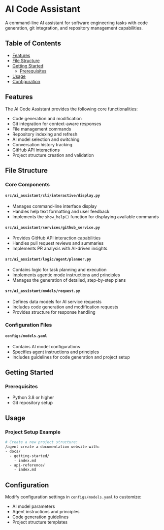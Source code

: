# AI Code Assistant

A command-line AI assistant for software engineering tasks with code generation, git integration, and repository management capabilities.

## Table of Contents
- [Features](#features)
- [File Structure](#file-structure)
- [Getting Started](#getting-started)
  - [Prerequisites](#prerequisites)
- [Usage](#usage)
- [Configuration](#configuration)

## Features

The AI Code Assistant provides the following core functionalities:

- Code generation and modification
- Git integration for context-aware responses
- File management commands
- Repository indexing and refresh
- AI model selection and switching
- Conversation history tracking
- GitHub API interactions
- Project structure creation and validation

## File Structure

### Core Components

#### `src/ai_assistant/cli/interactive/display.py`
- Manages command-line interface display
- Handles help text formatting and user feedback
- Implements the `show_help()` function for displaying available commands

#### `src/ai_assistant/services/github_service.py`
- Provides GitHub API interaction capabilities
- Handles pull request reviews and summaries
- Implements PR analysis with AI-driven insights

#### `src/ai_assistant/logic/agent/planner.py`
- Contains logic for task planning and execution
- Implements agentic mode instructions and principles
- Manages the generation of detailed, step-by-step plans

#### `src/ai_assistant/models/request.py`
- Defines data models for AI service requests
- Includes code generation and modification requests
- Provides structure for response handling

### Configuration Files

#### `configs/models.yaml`
- Contains AI model configurations
- Specifies agent instructions and principles
- Includes guidelines for code generation and project setup

## Getting Started

### Prerequisites
- Python 3.8 or higher
- Git repository setup

## Usage

### Project Setup Example

```bash
# Create a new project structure:
/agent create a documentation website with:
- docs/
  - getting-started/
    - index.md
  - api-reference/
    - index.md
```

## Configuration

Modify configuration settings in `configs/models.yaml` to customize:

- AI model parameters
- Agent instructions and principles
- Code generation guidelines
- Project structure templates